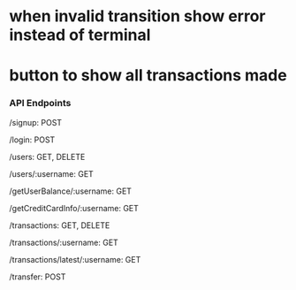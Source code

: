 # when invalid transition show error instead of terminal

# button to show all transactions made

### API Endpoints

/signup: POST

/login: POST

/users: GET, DELETE

/users/:username: GET

/getUserBalance/:username: GET

/getCreditCardInfo/:username: GET

/transactions: GET, DELETE

/transactions/:username: GET

/transactions/latest/:username: GET

/transfer: POST
